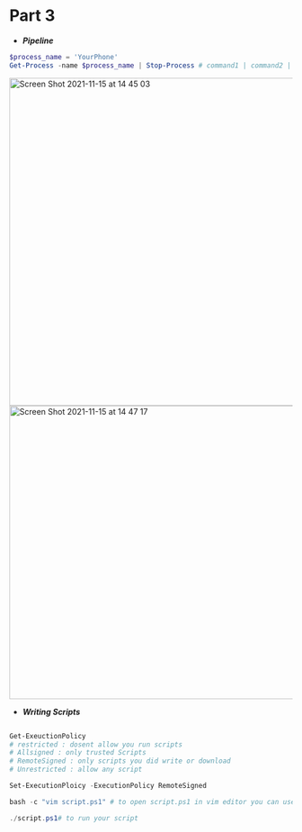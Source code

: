 # Part 3
* ***Pipeline*** 
```powershell 
$process_name = 'YourPhone'
Get-Process -name $process_name | Stop-Process # command1 | command2 | command3 
```
<img width="583" alt="Screen Shot 2021-11-15 at 14 45 03" src="https://user-images.githubusercontent.com/92652606/141792352-d6106a62-9aa6-43f5-820d-c42a7262f95b.png">

<img width="522" alt="Screen Shot 2021-11-15 at 14 47 17" src="https://user-images.githubusercontent.com/92652606/141792645-0e2439a6-06ab-49b0-9144-4b1aedfbed35.png">

* ***Writing Scripts***

```powershell

Get-ExeuctionPolicy
# restricted : dosent allow you run scripts
# Allsigned : only trusted Scripts 
# RemoteSigned : only scripts you did write or download 
# Unrestricted : allow any script

Set-ExecutionPloicy -ExecutionPolicy RemoteSigned

bash -c "vim script.ps1" # to open script.ps1 in vim editor you can use nano as well bash -c "nano script.ps1"

./script.ps1# to run your script 

```




